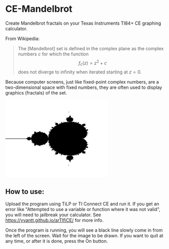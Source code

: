 # CE-Mandelbrot
Create Mandelbrot fractals on your Texas Instruments TI84+ CE graphing calculator.

From Wikipedia:
> The \[Mandelbrot\] set is defined in the complex plane as the complex numbers $c$ for which the function $$f_{c}(z)=z^{2}+c$$ does not diverge to infinity when iterated starting at $z=0$.

Because computer screens, just like fixed-point complex numbers, are a two-dimensional space with fixed numbers, they are often used to display graphics (fractals) of the set.

![Image of a Mandelbrot fractal](./screenshot.png)

## How to use:
Upload the program using TiLP or TI Connect CE and run it. If you get an error like "Attempted to use a variable or function where it was not valid", you will need to jailbreak your calculator. See https://yvantt.github.io/arTIfiCE/ for more info.

Once the program is running, you will see a black line slowly come in from the left of the screen. Wait for the image to be drawn. If you want to quit at any time, or after it is done, press the On button.
